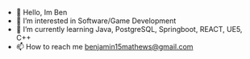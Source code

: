 - 👋 Hello, Im Ben
- 👀 I’m interested in Software/Game Development
- 🌱 I’m currently learning Java, PostgreSQL, Springboot, REACT, UE5, C++
- 📫 How to reach me benjamin15mathews@gmail.com

<!---
Benjamin15Mathews/Benjamin15Mathews is a ✨ special ✨ repository because its `README.md` (this file) appears on your GitHub profile.
You can click the Preview link to take a look at your changes.
--->
